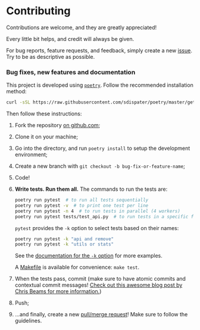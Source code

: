 # Contributing
Contributions are welcome, and they are greatly appreciated!

Every little bit helps, and credit will always be given.

For bug reports, feature requests, and feedback,
simply create a new [issue][1].
Try to be as descriptive as possible.

### Bug fixes, new features and documentation
This project is developed using [`poetry`](https://github.com/sdispater/poetry).
Follow the recommended installation method:

```bash
curl -sSL https://raw.githubusercontent.com/sdispater/poetry/master/get-poetry.py | python
```

Then follow these instructions:

1. Fork the repository [on github.com][2];
1. Clone it on your machine;
1. Go into the directory, and run `poetry install` to setup the development environment;
1. Create a new branch with `git checkout -b bug-fix-or-feature-name`;
1. Code!
1. **Write tests. Run them all.** The commands to run the tests are:
   ```bash
   poetry run pytest  # to run all tests sequentially
   poetry run pytest -v  # to print one test per line
   poetry run pytest -n 4  # to run tests in parallel (4 workers)
   poetry run pytest tests/test_api.py  # to run tests in a specific file
   ```

   `pytest` provides the `-k` option to select tests based on their names:

   ```bash
   poetry run pytest -k "api and remove"
   poetry run pytest -k "utils or stats"
   ```

   See the [documentation for the `-k` option][3] for more examples.

   A [Makefile](Makefile) is available for convenience: `make test`.
1. When the tests pass, commit
  (make sure to have atomic commits and contextual commit messages!
  [Check out this awesome blog post by Chris Beams for more information.][4])
1. Push;
1. ...and finally, create a new [pull/merge request][5]!
   Make sure to follow the guidelines.

[1]: https://github.com/pawamoy/pydocload/issues/new
[2]: https://github.com/pawamoy/pydocload
[3]: https://docs.pytest.org/en/latest/example/markers.html#using-k-expr-to-select-tests-based-on-their-name
[5]: http://chris.beams.io/posts/git-commit/
[4]: https://github.com/pawamoy/pydocload/compare
